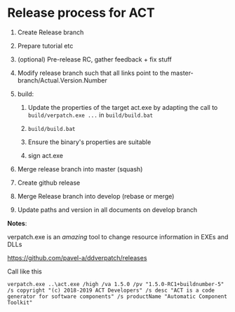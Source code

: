 # Release process for ACT

1. Create Release branch

2. Prepare tutorial etc

3. (optional) Pre-release RC, gather feedback + fix stuff

4. Modify release branch such that all links point to the master-branch/Actual.Version.Number

5. build:

	1. Update the properties of the target act.exe by adapting the call to `build/verpatch.exe ...` in `build/build.bat`

	2. `build/build.bat`

	3. Ensure the binary's properties are suitable 
	
	4. sign act.exe
	
6. Merge release branch into master (squash)

7. Create github release

8. Merge Release branch into develop (rebase or merge)

9. Update paths and version in all documents on develop branch



__Notes__:

verpatch.exe is an _amazing_ tool to change resource information in EXEs and DLLs

https://github.com/pavel-a/ddverpatch/releases

Call like this
```
verpatch.exe ..\act.exe /high /va 1.5.0 /pv "1.5.0-RC1+buildnumber-5" /s copyright "(c) 2018-2019 ACT Developers" /s desc "ACT is a code generator for software components" /s productName "Automatic Component Toolkit"
```